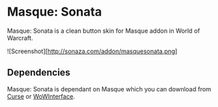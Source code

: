 # Masque: Sonata
Masque: Sonata is a clean button skin for Masque addon in World of Warcraft.

![Screenshot][http://sonaza.com/addon/masquesonata.png]

## Dependencies
Masque: Sonata is dependant on Masque which you can download from [Curse](https://mods.curse.com/addons/wow/masque) or [WoWInterface](http://www.wowinterface.com/downloads/info12097).